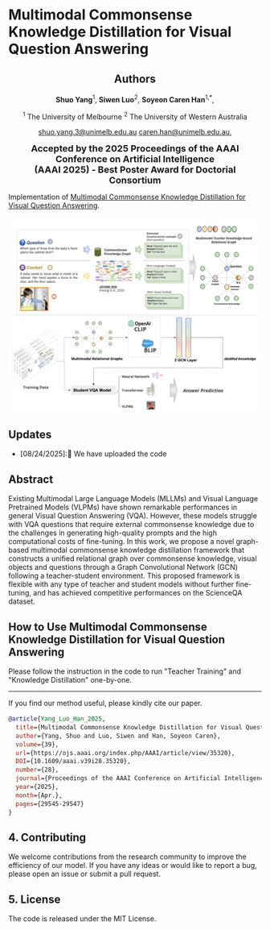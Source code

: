 # Multimodal Commonsense Knowledge Distillation for Visual Question Answering

<div align="center">
      <h2>Authors</h2>
      <p>
        <strong>Shuo Yang</strong><sup>1</sup>,  
        <strong>Siwen Luo</strong><sup>2</sup>,
        <strong>Soyeon Caren Han</strong><sup>1,*</sup>,
      </p>
</div>

<div align="center">
    <p>
        <sup>1</sup> The University of Melbourne
        <sup>2</sup> The University of Western Australia
    </p>
</div>

<div align="center">
<p>
      <a href="mailto:shuo.yang.3@unimelb.edu.au">shuo.yang.3@unimelb.edu.au</a> 
      <a href="mailto:caren.han@unimelb.edu.au">caren.han@unimelb.edu.au</a>,  
</p>
</div>

<div align="center">

<strong style="font-size: 18px;">Accepted by the 2025 Proceedings of the AAAI Conference on Artificial Intelligence</strong> <br>
    <strong style="font-size: 18px;">(AAAI 2025) - Best Poster Award for Doctorial Consortium </strong>
</div>

Implementation of [Multimodal Commonsense Knowledge Distillation for Visual Question Answering]([https://aclanthology.org/2025.findings-acl.872/](https://ojs.aaai.org/index.php/AAAI/article/view/35320)). 

<p align="center"><img src="MCKD_Architecture.jpeg" width="750" /></p>

## Updates
- [08/24/2025]:🎉 We have uploaded the code 

## Abstract
Existing Multimodal Large Language Models (MLLMs) and Visual Language Pretrained Models (VLPMs) have shown remarkable performances in general Visual Question Answering (VQA). However, these models struggle with VQA questions that require external commonsense knowledge due to the challenges in generating high-quality prompts and the high computational costs of fine-tuning. In this work, we propose a novel graph-based multimodal commonsense knowledge distillation framework that constructs a unified relational graph over commonsense knowledge, visual objects and questions through a Graph Convolutional Network (GCN) following a teacher-student environment. This proposed framework is flexible with any type of teacher and student models without further fine-tuning, and has achieved competitive performances on the ScienceQA dataset.


## How to Use Multimodal Commonsense Knowledge Distillation for Visual Question Answering
Please follow the instruction in the code to run "Teacher Training" and "Knowledge Distillation" one-by-one.


------


If you find our method useful, please kindly cite our paper.
```bibtex
@article{Yang_Luo_Han_2025,
  title={Multimodal Commonsense Knowledge Distillation for Visual Question Answering},
  author={Yang, Shuo and Luo, Siwen and Han, Soyeon Caren},
  volume={39},
  url={https://ojs.aaai.org/index.php/AAAI/article/view/35320},
  DOI={10.1609/aaai.v39i28.35320}, 
  number={28},
  journal={Proceedings of the AAAI Conference on Artificial Intelligence},
  year={2025},
  month={Apr.},
  pages={29545-29547}
}
```

## 4. Contributing
We welcome contributions from the research community to improve the efficiency of our model. If you have any ideas or would like to report a bug, please open an issue or submit a pull request.

## 5. License
The code is released under the MIT License.

